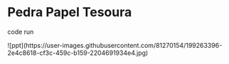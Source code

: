 # Pedra Papel Tesoura 
<p>code run</p>
![ppt](https://user-images.githubusercontent.com/81270154/199263396-2e4c8618-cf3c-459c-b159-2204691934e4.jpg)
